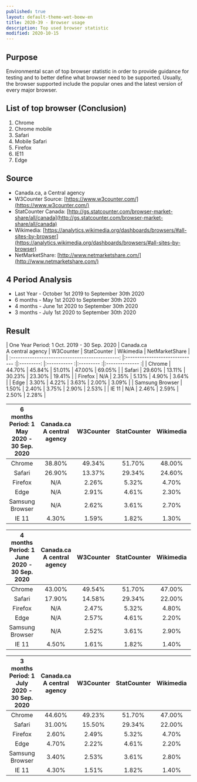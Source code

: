 ```yaml
---
published: true
layout: default-theme-wet-boew-en
title: 2020-39 - Browser usage
description: Top used browser statistic
modified: 2020-10-15
---
```


## Purpose

Environmental scan of top browser statistic in order to provide guidance for testing and to better define what browser need to be supported. Usually, the browser supported include the popular ones and the latest version of every major browser.

## List of top browser (Conclusion)

1. Chrome
2. Chrome mobile
3. Safari
4. Mobile Safari
5. Firefox
6. IE11
7. Edge

## Source

* Canada.ca, a Central agency
* W3Counter Source: [https://www.w3counter.com/](https://www.w3counter.com/)
* StatCounter Canada: [http://gs.statcounter.com/browser-market-share/all/canada](http://gs.statcounter.com/browser-market-share/all/canada)
* Wikimedia: [https://analytics.wikimedia.org/dashboards/browsers/#all-sites-by-browser](https://analytics.wikimedia.org/dashboards/browsers/#all-sites-by-browser)
* NetMarketShare: [http://www.netmarketshare.com/](http://www.netmarketshare.com/)

## 4 Period Analysis

* Last Year - October 1st 2019 to September 30th 2020
* 6 months - May 1st 2020 to September 30th 2020
* 4 months - June 1st 2020 to September 30th 2020
* 3 months - July 1st 2020 to September 30th 2020

## Result

|  One Year   Period:  1 Oct. 2019 - 30 Sep. 2020  |  Canada.ca <br>A central agency  |  W3Counter |  StatCounter  |  Wikimedia  |  NetMarketShare  |
| :----------------------------------------------: |:------------------------------  :|:---------: |:-----------  :|:---------  :|:--------------  :|
|                      Chrome                      |             44.70%               |   45.84%   |    51.01%     |   47.00%    |     69.05%       |
|                      Safari                      |             29.60%               |   13.11%   |    30.23%     |   23.30%    |     19.41%       |
|                      Firefox                     |               N/A                |   2.35%    |    5.13%      |   4.90%     |      3.64%       |
|                       Edge                       |              3.30%               |   4.22%    |    3.63%      |   2.00%     |      3.09%       |
|                 Samsung   Browser                |              1.50%               |   2.40%    |    3.75%      |   2.90%     |      2.53%       |
|                       IE 11                      |               N/A                |   2.46%    |    2.59%      |   2.50%     |      2.28%       |


| 6 months   Period:  1 May 2020 - 30 Sep. 2020 | Canada.ca <br>A central agency | W3Counter | StatCounter | Wikimedia | NetMarketShare |
|:---------------------------------------------:|:------------------------------:|:---------:|:-----------:|:---------:|:--------------:|
|                     Chrome                    |             38.80%             |   49.34%  |    51.70%   |   48.00%  |     65.51%     |
|                     Safari                    |             26.90%             |   13.37%  |    29.34%   |   24.60%  |     18.23%     |
|                    Firefox                    |               N/A              |   2.26%   |    5.32%    |   4.70%   |      3.32%     |
|                      Edge                     |               N/A              |   2.91%   |    4.61%    |   2.30%   |      3.24%     |
|               Samsung   Browser               |               N/A              |   2.62%   |    3.61%    |   2.70%   |      2.87%     |
|                     IE 11                     |              4.30%             |   1.59%   |    1.82%    |   1.30%   |      1.66%     |


| 4 months   Period:  1 June 2020 - 30 Sep. 2020 | Canada.ca <br>A central agency | W3Counter | StatCounter | Wikimedia | NetMarketShare |
|:----------------------------------------------:|:------------------------------:|:---------:|:-----------:|:---------:|:--------------:|
|                     Chrome                     |             43.00%             |   49.54%  |    51.70%   |   47.00%  |     65.57%     |
|                     Safari                     |             17.90%             |   14.58%  |    29.34%   |   22.00%  |     18.26%     |
|                     Firefox                    |               N/A              |   2.47%   |    5.32%    |   4.80%   |      3.37%     |
|                      Edge                      |               N/A              |   2.57%   |    4.61%    |   2.20%   |      3.30%     |
|                Samsung   Browser               |               N/A              |   2.52%   |    3.61%    |   2.90%   |      2.86%     |
|                      IE 11                     |              4.50%             |   1.61%   |    1.82%    |   1.40%   |      1.62%     |


| 3 months   Period:  1 July 2020 - 30 Sep. 2020 | Canada.ca <br>A central agency | W3Counter | StatCounter | Wikimedia | NetMarketShare |
|:----------------------------------------------:|:------------------------------:|:---------:|:-----------:|:---------:|:--------------:|
|                     Chrome                     |             44.60%             |   49.23%  |    51.70%   |   47.00%  |     65.96%     |
|                     Safari                     |             31.00%             |   15.50%  |    29.34%   |   22.00%  |     18.25%     |
|                     Firefox                    |              2.60%             |   2.49%   |    5.32%    |   4.70%   |      3.32%     |
|                      Edge                      |              4.70%             |   2.22%   |    4.61%    |   2.20%   |      3.09%     |
|                Samsung   Browser               |              3.40%             |   2.53%   |    3.61%    |   2.80%   |      1.55%     |
|                      IE 11                     |              4.30%             |   1.51%   |    1.82%    |   1.40%   |      1.31%     |


